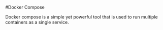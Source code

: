 
#Docker Compose 

Docker compose is a simple yet powerful tool that is used to run multiple containers as a single service. 
